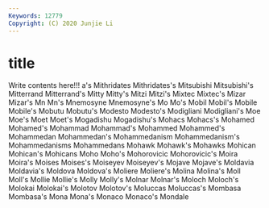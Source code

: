 ```yaml
---
Keywords: 12779
Copyright: (C) 2020 Junjie Li
---
```


# title

Write contents here!!!
a's 
Mithridates 
Mithridates's
Mitsubishi 
Mitsubishi's 
Mitterrand 
Mitterrand's 
Mitty 
Mitty's 
Mitzi 
Mitzi's 
Mixtec 
Mixtec's
Mizar 
Mizar's 
Mn 
Mn's 
Mnemosyne 
Mnemosyne's 
Mo 
Mo's 
Mobil 
Mobil's
Mobile 
Mobile's 
Mobutu 
Mobutu's 
Modesto 
Modesto's 
Modigliani 
Modigliani's 
Moe 
Moe's
Moet 
Moet's 
Mogadishu 
Mogadishu's 
Mohacs 
Mohacs's 
Mohamed 
Mohamed's 
Mohammad 
Mohammad's
Mohammed 
Mohammed's 
Mohammedan 
Mohammedan's 
Mohammedanism 
Mohammedanism's 
Mohammedanisms 
Mohammedans 
Mohawk 
Mohawk's
Mohawks 
Mohican 
Mohican's 
Mohicans 
Moho 
Moho's 
Mohorovicic 
Mohorovicic's 
Moira 
Moira's
Moises 
Moises's 
Moiseyev 
Moiseyev's 
Mojave 
Mojave's 
Moldavia 
Moldavia's 
Moldova 
Moldova's
Moliere 
Moliere's 
Molina 
Molina's 
Moll 
Moll's 
Mollie 
Mollie's 
Molly 
Molly's
Molnar 
Molnar's 
Moloch 
Moloch's 
Molokai 
Molokai's 
Molotov 
Molotov's 
Moluccas 
Moluccas's
Mombasa 
Mombasa's 
Mona 
Mona's 
Monaco 
Monaco's 
Mondale 
